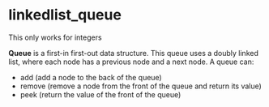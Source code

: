 # linkedlist_queue

This only works for integers

**Queue** is a first-in first-out data structure. This queue uses a doubly linked list, where each node has a previous node and a next node. A queue can:
- add (add a node to the back of the queue)
- remove (remove a node from the front of the queue and return its value)
- peek (return the value of the front of the queue)
